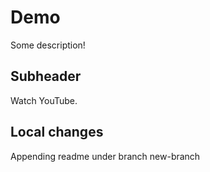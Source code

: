 # Demo

Some description!

## Subheader

Watch YouTube.

## Local changes

Appending readme under branch new-branch